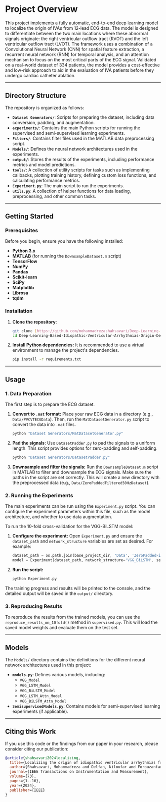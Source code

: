 # Project Overview

This project implements a fully automatic, end-to-end deep learning model to localize the origin of IVAs from 12-lead ECG data. The model is designed to differentiate between the two main locations where these abnormal signals originate: the right ventricular outflow tract (RVOT) and the left ventricular outflow tract (LVOT). The framework uses a combination of a Convolutional Neural Network (CNN) for spatial feature extraction, a recurrent neural network (RNN) for temporal analysis, and an attention mechanism to focus on the most critical parts of the ECG signal. Validated on a real-world dataset of 334 patients, the model provides a cost-effective and low-risk approach to aid in the evaluation of IVA patients before they undergo cardiac catheter ablation.

---

## Directory Structure

The repository is organized as follows:

* **`Dataset Generators/`**: Scripts for preparing the dataset, including data conversion, padding, and augmentation.
* **`experiments/`**: Contains the main Python scripts for running the supervised and semi-supervised learning experiments.
* **`Filters/`**: Contains filter files used in the MATLAB data preprocessing script.
* **`Models/`**: Defines the neural network architectures used in the experiments.
* **`output/`**: Stores the results of the experiments, including performance metrics and model predictions.
* **`tools/`**: A collection of utility scripts for tasks such as implementing callbacks, plotting training history, defining custom loss functions, and calculating performance metrics.
* **`Experiment.py`**: The main script to run the experiments.
* **`utils.py`**: A collection of helper functions for data loading, preprocessing, and other common tasks.

---

## Getting Started

### Prerequisites

Before you begin, ensure you have the following installed:

* **Python 3.x**
* **MATLAB** (for running the `DownsampleDataset.m` script)
* **TensorFlow**
* **NumPy**
* **Pandas**
* **Scikit-learn**
* **SciPy**
* **Matplotlib**
* **Librosa**
* **tqdm**

### Installation

1.  **Clone the repository:**
    ```bash
    git clone [https://github.com/mohammadrezashahsavari/Deep-Learning-Based-Idiopathic-Ventricular-Arrhythmias-Origin-Detection.git](https://github.com/mohammadrezashahsavari/Deep-Learning-Based-Idiopathic-Ventricular-Arrhythmias-Origin-Detection.git)
    cd Deep-Learning-Based-Idiopathic-Ventricular-Arrhythmias-Origin-Detection
    ```

2.  **Install Python dependencies:**
    It is recommended to use a virtual environment to manage the project's dependencies.

    ```bash
    pip install -r requirements.txt
    ```

---

## Usage

### 1. Data Preparation

The first step is to prepare the ECG dataset.

1.  **Convert to `.mat` format:**
    Place your raw ECG data in a directory (e.g., `Data/PVCVTECGData`). Then, run the `MatDatasetGenerator.py` script to convert the data into `.mat` files.

    ```bash
    python "Dataset Generators/MatDatasetGenerator.py"
    ```

2.  **Pad the signals:**
    Use `DatasetPadder.py` to pad the signals to a uniform length. This script provides options for zero-padding and self-padding.

    ```bash
    python "Dataset Generators/DatasetPadder.py"
    ```

3.  **Downsample and filter the signals:**
    Run the `DownsampleDataset.m` script in MATLAB to filter and downsample the ECG signals. Make sure the paths in the script are set correctly. This will create a new directory with the preprocessed data (e.g., `Data/ZeroPaddedFiltered50HzDataset`).

### 2. Running the Experiments

The main experiments can be run using the `Experiment.py` script. You can configure the experiment parameters within this file, such as the model architecture, and whether to use data augmentation.

To run the 10-fold cross-validation for the VGG-BiLSTM model:

1.  **Configure the experiment:**
    Open `Experiment.py` and ensure the `dataset_path` and `network_structure` variables are set as desired. For example:

    ```python
    dataset_path = os.path.join(base_project_dir, 'Data', 'ZeroPaddedFiltered50HzDataset')
    model = Experiment(dataset_path, network_structure='VGG_BiLSTM', seed=300)
    ```

2.  **Run the script:**

    ```bash
    python Experiment.py
    ```

The training progress and results will be printed to the console, and the detailed output will be saved in the `output/` directory.

### 3. Reproducing Results

To reproduce the results from the trained models, you can use the `reproduce_results_on_10fold()` method in `supervised.py`. This will load the saved model weights and evaluate them on the test set.

---

## Models

The `Models/` directory contains the definitions for the different neural network architectures used in this project:

* **`models.py`**: Defines various models, including:
    * `VGG_Model`
    * `VGG_LSTM_Model`
    * `VGG_BiLSTM_Model`
    * `VGG_LSTM_Attn_Model`
    * `VGG_BiLSTM_Attn_Model`
* **`SemisupervisedModels.py`**: Contains models for semi-supervised learning experiments (if applicable).

---

## Citing this Work

If you use this code or the findings from our paper in your research, please consider citing our publication:

```bibtex
@article{shahsavari2024localizing,
  title={Localizing the origin of idiopathic ventricular arrhythmias from ecg using a recurrent convolutional neural network with attention},
  author={Shahsavari, Mohammadreza and Delfan, Niloufar and Forouzanfar, Mohamad},
  journal={IEEE Transactions on Instrumentation and Measurement},
  volume={73},
  pages={1--10},
  year={2024},
  publisher={IEEE}
}

